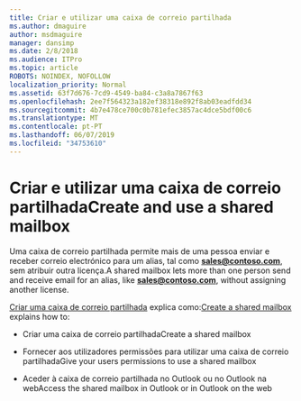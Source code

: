 ```yaml
---
title: Criar e utilizar uma caixa de correio partilhada
ms.author: dmaguire
author: msdmaguire
manager: dansimp
ms.date: 2/8/2018
ms.audience: ITPro
ms.topic: article
ROBOTS: NOINDEX, NOFOLLOW
localization_priority: Normal
ms.assetid: 63f7d676-7cd9-4549-ba84-c3a8a7867f63
ms.openlocfilehash: 2ee7f564323a182ef38318e892f8ab03eadfdd34
ms.sourcegitcommit: 4b7e478ce700c0b781efec3857ac4dce5bdf00c6
ms.translationtype: MT
ms.contentlocale: pt-PT
ms.lasthandoff: 06/07/2019
ms.locfileid: "34753610"
---
```

# <a name="create-and-use-a-shared-mailbox"></a><span data-ttu-id="595cc-102">Criar e utilizar uma caixa de correio partilhada</span><span class="sxs-lookup"><span data-stu-id="595cc-102">Create and use a shared mailbox</span></span>

<span data-ttu-id="595cc-103">Uma caixa de correio partilhada permite mais de uma pessoa enviar e receber correio electrónico para um alias, tal como **sales@contoso.com**, sem atribuir outra licença.</span><span class="sxs-lookup"><span data-stu-id="595cc-103">A shared mailbox lets more than one person send and receive email for an alias, like **sales@contoso.com**, without assigning another license.</span></span>
  
<span data-ttu-id="595cc-104">[Criar uma caixa de correio partilhada](https://support.office.com/article/Create-a-shared-mailbox-871a246d-3acd-4bba-948e-5de8be0544c9) explica como:</span><span class="sxs-lookup"><span data-stu-id="595cc-104">[Create a shared mailbox](https://support.office.com/article/Create-a-shared-mailbox-871a246d-3acd-4bba-948e-5de8be0544c9) explains how to:</span></span> 
  
- <span data-ttu-id="595cc-105">Criar uma caixa de correio partilhada</span><span class="sxs-lookup"><span data-stu-id="595cc-105">Create a shared mailbox</span></span>
    
- <span data-ttu-id="595cc-106">Fornecer aos utilizadores permissões para utilizar uma caixa de correio partilhada</span><span class="sxs-lookup"><span data-stu-id="595cc-106">Give your users permissions to use a shared mailbox</span></span>
    
- <span data-ttu-id="595cc-107">Aceder à caixa de correio partilhada no Outlook ou no Outlook na web</span><span class="sxs-lookup"><span data-stu-id="595cc-107">Access the shared mailbox in Outlook or in Outlook on the web</span></span>
    

